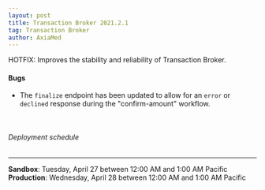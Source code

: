 ```yaml
---
layout: post
title: Transaction Broker 2021.2.1
tag: Transaction Broker
author: AxiaMed
---
```


HOTFIX: Improves the stability and reliability of Transaction Broker. 

#### Bugs
* The `finalize` endpoint has been updated to allow for an `error` or `declined` response during the "confirm-amount" workflow. 

&nbsp;  
###### Deployment schedule
* * *
**Sandbox**: Tuesday, April 27 between 12:00 AM and 1:00 AM Pacific
<br>
**Production**: Wednesday, April 28 between 12:00 AM and 1:00 AM Pacific
